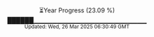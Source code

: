 <p align="center">
⏳Year Progress (23.09 %) <br>
██████▁▁▁▁▁▁▁▁▁▁▁▁▁▁▁▁▁▁▁▁▁▁▁▁ <br>
<sub>Updated: Wed, 26 Mar 2025 06:30:49 GMT</sub>
</p>

